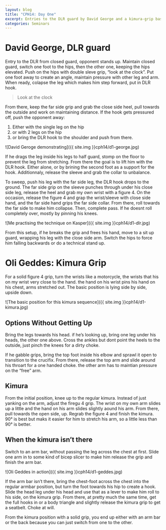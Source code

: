 ```yaml
---
layout: blog
title: "CPH14: Day One"
excerpt: Entries to the DLR guard by David George and a kimura-grip based system by Oli Geddes.
categories: Seminars
---
```

# David George, DLR guard
Entry to the DLR from closed guard, opponent stands up. Maintain closed guard, switch one foot to the hips, then the other one, keeping the hips elevated. Push on the hips with double sleve grip, “look at the clock”. Put one foot away to create an angle, maintain pressure with other leg and arm. When ready, colapse the leg which makes him step forward, put in DLR hook.

> Look at the clock

From there, keep the far side grip and grab the close side heel, pull towards the outside and work on maintaining distance. If the hook gets pressured off, push the opponent away:

1. Either with the single leg on the hip
2. or with 2 legs on the hip
3. or bring the DLR hook to the shoulder and push from there.

![David Geroge demonstrating]({{ site.img }}cph14/d1-george.jpg)

If he drags the leg inside his legs to half guard, stomp on the floor to prevent the leg from stretching. From there the goal is to lift him with the DLR hook. Either alone, or by brining the second foot as a support for the hook. Additionnaly, release the sleeve and grab the collar to unbalance.

To sweep, push his leg with the far side leg, the DLR hook drops to the ground. The far side grip on the sleeve punches through under his close side leg, release the heel and grab my own wrist with a figure 4. On the occasion, release the figure 4 and grap the wrist/sleeve with close side hand, and the far side hand grips the far side collar. From there, roll towards the far side to make him collapse. Then, complete pass. If he doesnt roll completely over, mostly by pinning his knees.

![Me practising the technique on Kasper]({{ site.img }}cph14/d1-dlr.jpg)

From this setup, if he breaks the grip and frees his hand, move to a sit up guard, wrapping his leg with the close side arm. Switch the hips to force him falling backwards or do a technical stand up.


# Oli Geddes: Kimura Grip

For a solid figure 4 grip, turn the wrists like a motorcycle, the wrists that his on my wrist very close to the hand. the hand on his wrist pins his hand on his chest, arms stretched out. The basic position is lying side by side, upside down.

![The basic position for this kimura sequence]({{ site.img }}cph14/d1-kimura.jpg)

## Options Without Getting Up

Bring the legs towards his head. if he’s looking up, bring one leg under his heads, the other one above. Cross the ankles but dont point the heels to the outside, just pinch the knees for a dirty choke.

If he gabble grips, bring the top foot inside his elbow and sprawl it open to transition to the crucifix. From there, release the top arm and slide around his throart for a one handed choke. the other arm has to maintian pressure on the “free” arm.

## Kimura

From the initial position, knee up to the regular kimura. Instead of just yanking on the arm, adjust the firegu 4 grip. The wrist on my own arm slides up a little and the hand on his arm slides slightly aound his arm. From there, pull towards the open side, up. Regrab the figure 4 and finish the kimura. 90° is best but maks it easier for him to stretch his arm, so a little less than 90° is better.

## When the kimura isn’t there

Switch to an arm bar, without passing the leg across the chest at first. Slide one arm in to some kind of bicep slicer to make him release the grip and finish the arm bar.

![Oli Geddes in action]({{ site.img }}cph14/d1-geddes.jpg)

If the arm bar isn’t there, bring the chest-foot across the chest into the regular armbar position, but turn the foot towards his hip to create a hook. Slide the head leg under his head and use that as a lever to make him roll to his side, on the kimura grip. From there, at pretty much the same time, get the full hooks in or a body triangle and slightly release the kimura grip to get a seatbelt. Choke at will.

From the kimura position with a solid grip, you end up either with an arm bar or the back because you can just switch from one to the other.